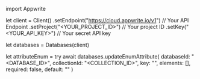 import Appwrite

let client = Client()
    .setEndpoint("https://cloud.appwrite.io/v1") // Your API Endpoint
    .setProject("<YOUR_PROJECT_ID>") // Your project ID
    .setKey("<YOUR_API_KEY>") // Your secret API key

let databases = Databases(client)

let attributeEnum = try await databases.updateEnumAttribute(
    databaseId: "<DATABASE_ID>",
    collectionId: "<COLLECTION_ID>",
    key: "",
    elements: [],
    required: false,
    default: "<DEFAULT>"
)

